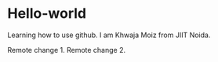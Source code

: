 # Hello-world
Learning how to use github.
I am Khwaja Moiz from JIIT Noida.

Remote change 1.
Remote change 2.
